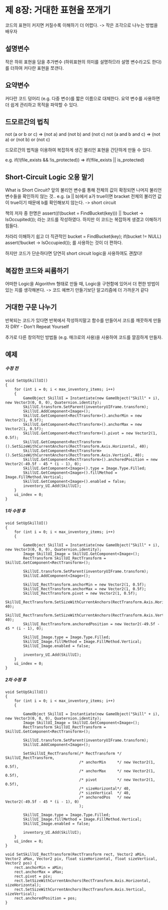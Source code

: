 # 제 8장: 거대한 표현을 쪼개기

코드의 표현이 커지면 커질수록 이해하기 더 어렵다.
  -> 작은 조각으로 나누는 방법을 배우자

## 설명변수

작은 하위 표현을 담을 추가변수 (하위표현의 의미를 설명하므라 설명 변수라고도 한다)를 더하여 커다란 표현을 쪼갠다.

## 요약변수

커다란 코드 덩어리 (e.g. 다중 변수)를 짧은 이름으로 대체한다. 
요약 변수를 사용하면 더 쉽게 관리하고 목적을 파악할 수 있다.

## 드모르간의 법칙

not (a or b or c) => (not a) and (not b) and (not c)
not (a and b and c) => (not a) or (not b) or (not c)

드모르간의 법칙을 이용하여 복잡하게 생긴 불리언 표현을 간단하게 만들 수 있다.

e.g. if(!(file_exists && !is_protected)) => if(!file_exists || is_protected)

## Short-Circuit Logic 오용 말기

What is Short Circuit?
앞의 불리언 변수를 통해 전체의 값이 확정되면 나머지 불리언 변수들을 확인하지 않는 것.. 
e.g. (a || b)에서 a가 true이면 bracket 전체의 불리언 값이 true이기 때문에 b를 확인해보지 않는다. -> short circuit

책의 저자 중 한명은 
  assert((!(bucket = FindBucket(key))) || !bucket -> IsOccupited()); 라는 코드를 작성하였다.
  하지만 이 코드는 복잡하게 생겼고 이해하기 힘들다.
  
  차라리 이해하기 쉽고 더 직관적인
  bucket = FindBucket(key);
  if(bucket != NULL) assert(!bucket -> IsOccupied());
  를 사용하는 것이 더 편하다.

하지만 코드가 단순하다면 당연히 short circuit logic을 사용하여도 괜찮다!

## 복잡한 코드와 씨름하기

어떠한 Logic을 Algorithm 형태로 만들 때, Logic을 구현함에 있어서 더 편한 방법이 있는 지를 생각해본다. 
-> 코드 예쁘기 만들기보단 알고리즘에 더 가까운거 같다

## 거대한 구문 나누기

반복되는 코드가 있다면 반복에서 작성하지말고 함수를 만들어서 코드를 깨끗하게 만들자
DRY - Don't Repeat Yourself 

추가로 다른 창의적인 방법들 (e.g. 매크로의 사용)을 사용하여 코드를 깔끔하게 만들자.

## 예제

##### 수정 전
    void SetUpSkillUI()
    {
        for (int i = 0; i < max_inventory_items; i++)
        {
            GameObject SkillUI = Instantiate(new GameObject("Skill" + i), new Vector3(0, 0, 0), Quaternion.identity);
            SkillUI.transform.SetParent(inventoryUIFrame.transform);
            SkillUI.AddComponent<Image>();
            SkillUI.GetComponent<RectTransform>().anchorMin = new Vector2(1, 0.5f);
            SkillUI.GetComponent<RectTransform>().anchorMax = new Vector2(1, 0.5f);
            SkillUI.GetComponent<RectTransform>().pivot = new Vector2(1, 0.5f);
            SkillUI.GetComponent<RectTransform>().SetSizeWithCurrentAnchors(RectTransform.Axis.Horizontal, 40);
            SkillUI.GetComponent<RectTransform>().SetSizeWithCurrentAnchors(RectTransform.Axis.Vertical, 40);
            SkillUI.GetComponent<RectTransform>().anchoredPosition = new Vector2(-49.5f - 45 * (i - 1), 0);
            SkillUI.GetComponent<Image>().type = Image.Type.Filled;
            SkillUI.GetComponent<Image>().fillMethod = Image.FillMethod.Vertical;
            SkillUI.GetComponent<Image>().enabled = false;
            inventory_UI.Add(SkillUI);
        }
        ui_index = 0;
    }

##### 1차 수정 후
    void SetUpSkillUI()
    {
        for (int i = 0; i < max_inventory_items; i++)
        {
            
            GameObject SkillUI = Instantiate(new GameObject("Skill" + i), new Vector3(0, 0, 0), Quaternion.identity);
            Image SkillUI_Image = SkillUI.GetComponent<Image>();
            RectTransform SkillUI_RectTransform = SkillUI.GetComponent<RectTransform>();

            SkillUI.transform.SetParent(inventoryUIFrame.transform);
            SkillUI.AddComponent<Image>();

            SkillUI_RectTransform.anchorMin = new Vector2(1, 0.5f);
            SkillUI_RectTransform.anchorMax = new Vector2(1, 0.5f);
            SkillUI_RectTransform.pivot = new Vector2(1, 0.5f);
            SkillUI_RectTransform.SetSizeWithCurrentAnchors(RectTransform.Axis.Horizontal, 40);
            SkillUI_RectTransform.SetSizeWithCurrentAnchors(RectTransform.Axis.Vertical, 40);
            SkillUI_RectTransform.anchoredPosition = new Vector2(-49.5f - 45 * (i - 1), 0);

            SkillUI_Image.type = Image.Type.Filled;
            SkillUI_Image.fillMethod = Image.FillMethod.Vertical;
            SkillUI_Image.enabled = false;

            inventory_UI.Add(SkillUI);
        }
        ui_index = 0;
    }

##### 2차 수정 후
    void SetUpSkillUI()
    {
        for (int i = 0; i < max_inventory_items; i++)
        {
            
            GameObject SkillUI = Instantiate(new GameObject("Skill" + i), new Vector3(0, 0, 0), Quaternion.identity);
            Image SkillUI_Image = SkillUI.GetComponent<Image>();
            RectTransform SkillUI_RectTransform = SkillUI.GetComponent<RectTransform>();

            SkillUI.transform.SetParent(inventoryUIFrame.transform);
            SkillUI.AddComponent<Image>();

            SetSkillUI_RectTransform(/* RectTransform */ SkillUI_RectTransform,
                                     /* anchorMin     */ new Vector2(1, 0.5f),
                                     /* anchorMax     */ new Vector2(1, 0.5f),
                                     /* pivot         */ new Vector2(1, 0.5f),
                                     /* sizeHorizontal*/ 40,
                                     /* sizeVertical  */ 40,
                                     /* anchoredPos   */ new Vector2(-49.5f - 45 * (i - 1), 0)
                                     );

            SkillUI_Image.type = Image.Type.Filled;
            SkillUI_Image.fillMethod = Image.FillMethod.Vertical;
            SkillUI_Image.enabled = false;

            inventory_UI.Add(SkillUI);
        }
        ui_index = 0;
    }

    void SetSkillUI_RectTransform(RectTransform rect, Vector2 aMin, Vector2 aMax, Vector2 piv, float sizeHorizontal, float sizeVertical, Vector2 pos) {
        rect.anchorMin = aMin;
        rect.anchorMax = aMax;
        rect.pivot = piv;
        rect.SetSizeWithCurrentAnchors(RectTransform.Axis.Horizontal, sizeHorizontal);
        rect.SetSizeWithCurrentAnchors(RectTransform.Axis.Vertical, sizeVertical);
        rect.anchoredPosition = pos;
    }

